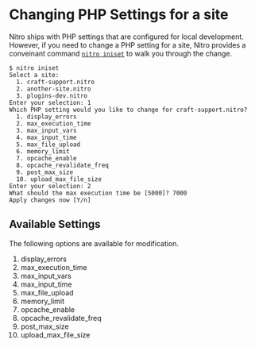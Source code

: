 # Changing PHP Settings for a site

Nitro ships with PHP settings that are configured for local development. However, if you need to change a PHP setting for a site, Nitro provides a conveinant command [`nitro iniset`](commands.md#iniset) to walk you through the change.

```
$ nitro iniset
Select a site:
  1. craft-support.nitro
  2. another-site.nitro
  3. plugins-dev.nitro
Enter your selection: 1
Which PHP setting would you like to change for craft-support.nitro?
  1. display_errors
  2. max_execution_time
  3. max_input_vars
  4. max_input_time
  5. max_file_upload
  6. memory_limit
  7. opcache_enable
  8. opcache_revalidate_freq
  9. post_max_size
  10. upload_max_file_size
Enter your selection: 2
What should the max execution time be [5000]? 7000
Apply changes now [Y/n]
```

## Available Settings

The following options are available for modification.

1. display_errors
2. max_execution_time
3. max_input_vars
4. max_input_time
5. max_file_upload
6. memory_limit
7. opcache_enable
8. opcache_revalidate_freq
9. post_max_size
10. upload_max_file_size

